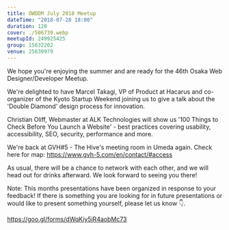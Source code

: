 ```yaml
---
title: OWDDM July 2018 Meetup
dateTime: "2018-07-28 18:00"
duration: 120
cover: ./506739.webp
meetupId: 249925425
group: 15632202
venue: 25630979
---
```


We hope you're enjoying the summer and are ready for the 46th Osaka Web Designer/Developer Meetup.

We're delighted to have Marcel Takagi, VP of Product at Hacarus and co-organizer of the Kyoto Startup Weekend joining us to give a talk about the 'Double Diamond' design process for innovation.

Christian Oliff, Webmaster at ALK Technologies will show us '100 Things to Check Before You Launch a Website' - best practices covering usability, accessibility, SEO, security, performance and more.

We're back at GVH#5 - The Hive's meeting room in Umeda again.
Check here for map: https://www.gvh-5.com/en/contact/#access

As usual, there will be a chance to network with each other, and we will head out for drinks afterward. We look forward to seeing you there!

Note: This months presentations have been organized in response to your feedback! If there is something you are looking for in future presentations or would like to present something yourself, please let us know 👇.

https://goo.gl/forms/dWqKiy5iR4aobMc73
